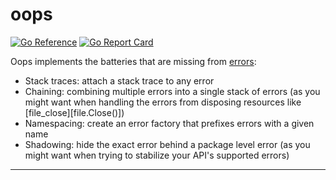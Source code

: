# oops

[![Go Reference](https://pkg.go.dev/badge/github.com/calebcase/oops.svg)](https://pkg.go.dev/github.com/calebcase/oops)
[![Go Report Card](https://goreportcard.com/badge/github.com/calebcase/oops)](https://goreportcard.com/report/github.com/calebcase/oops)

Oops implements the batteries that are missing from [errors][errors]:

* Stack traces: attach a stack trace to any error
* Chaining: combining multiple errors into a single stack of errors (as you
  might want when handling the errors from disposing resources like
  [file_close][file.Close()])
* Namespacing: create an error factory that prefixes errors with a given name
* Shadowing: hide the exact error behind a package level error (as you might
  want when trying to stabilize your API's supported errors)

---

[errors]: https://pkg.go.dev/errors
[file_close]: https://pkg.go.dev/os#File.Close
